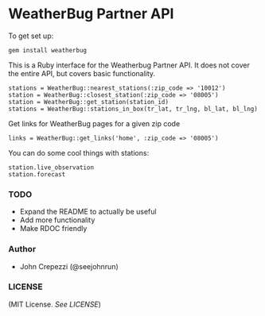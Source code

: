 # WeatherBug Partner API

To get set up:

    gem install weatherbug

This is a Ruby interface for the Weatherbug Partner API.  It does not cover the entire API, but covers basic functionality.

    stations = WeatherBug::nearest_stations(:zip_code => '10012')
    station = WeatherBug::closest_station(:zip_code => '08005')
    station = WeatherBug::get_station(station_id)
    stations = WeatherBug::stations_in_box(tr_lat, tr_lng, bl_lat, bl_lng)

Get links for WeatherBug pages for a given zip code

    links = WeatherBug::get_links('home', :zip_code => '08005')

You can do some cool things with stations:

    station.live_observation
    station.forecast

### TODO

* Expand the README to actually be useful
* Add more functionality
* Make RDOC friendly

### Author

* John Crepezzi (@seejohnrun)

### LICENSE

(MIT License.  _See LICENSE_)
